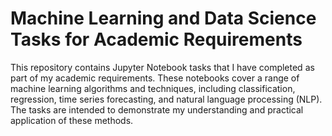 # Machine Learning and Data Science Tasks for Academic Requirements

This repository contains Jupyter Notebook tasks that I have completed as part of my academic requirements. These notebooks cover a range of machine learning algorithms and techniques, including classification, regression, time series forecasting, and natural language processing (NLP). The tasks are intended to demonstrate my understanding and practical application of these methods.
